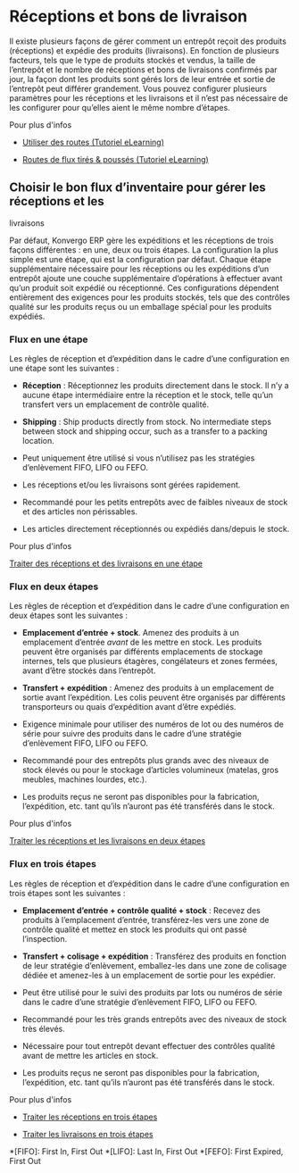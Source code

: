 # Réceptions et bons de livraison

Il existe plusieurs façons de gérer comment un entrepôt reçoit des produits
(réceptions) et expédie des produits (livraisons). En fonction de plusieurs
facteurs, tels que le type de produits stockés et vendus, la taille de
l’entrepôt et le nombre de réceptions et bons de livraisons confirmés par
jour, la façon dont les produits sont gérés lors de leur entrée et sortie de
l’entrepôt peut différer grandement. Vous pouvez configurer plusieurs
paramètres pour les réceptions et les livraisons et il n’est pas nécessaire de
les configurer pour qu’elles aient le même nombre d’étapes.

<div class="alert alert-secondary">
<p class="alert-title">
Pour plus d'infos</p><ul>
<li><p><a href="https://www.odoo.com/slides/slide/using-routes-1018">Utiliser des routes (Tutoriel eLearning)</a></p></li>
<li><p><a href="https://www.odoo.com/slides/slide/push-pull-rules-1024">Routes de flux tirés &amp; poussés (Tutoriel eLearning)</a></p></li>
</ul>
</div>

## Choisir le bon flux d’inventaire pour gérer les réceptions et les
livraisons

Par défaut, Konvergo ERP gère les expéditions et les réceptions de trois façons
différentes : en une, deux ou trois étapes. La configuration la plus simple
est une étape, qui est la configuration par défaut. Chaque étape
supplémentaire nécessaire pour les réceptions ou les expéditions d’un entrepôt
ajoute une couche supplémentaire d’opérations à effectuer avant qu’un produit
soit expédié ou réceptionné. Ces configurations dépendent entièrement des
exigences pour les produits stockés, tels que des contrôles qualité sur les
produits reçus ou un emballage spécial pour les produits expédiés.

### Flux en une étape

Les règles de réception et d’expédition dans le cadre d’une configuration en
une étape sont les suivantes :

  * **Réception** : Réceptionnez les produits directement dans le stock. Il n’y a aucune étape intermédiaire entre la réception et le stock, telle qu’un transfert vers un emplacement de contrôle qualité.

  * **Shipping** : Ship products directly from stock. No intermediate steps between stock and shipping occur, such as a transfer to a packing location.

  * Peut uniquement être utilisé si vous n’utilisez pas les stratégies d’enlèvement FIFO, LIFO ou FEFO.

  * Les réceptions et/ou les livraisons sont gérées rapidement.

  * Recommandé pour les petits entrepôts avec de faibles niveaux de stock et des articles non périssables.

  * Les articles directement réceptionnés ou expédiés dans/depuis le stock.

<div class="alert alert-secondary">
<p class="alert-title">
Pour plus d'infos</p><p><a href="receipts_delivery_one_step">Traiter des réceptions et des livraisons en une étape</a></p>
</div>

### Flux en deux étapes

Les règles de réception et d’expédition dans le cadre d’une configuration en
deux étapes sont les suivantes :

  * **Emplacement d’entrée + stock**. Amenez des produits à un emplacement d’entrée _avant_ de les mettre en stock. Les produits peuvent être organisés par différents emplacements de stockage internes, tels que plusieurs étagères, congélateurs et zones fermées, avant d’être stockés dans l’entrepôt.

  * **Transfert + expédition** : Amenez des produits à un emplacement de sortie avant l’expédition. Les colis peuvent être organisés par différents transporteurs ou quais d’expédition avant d’être expédiés.

  * Exigence minimale pour utiliser des numéros de lot ou des numéros de série pour suivre des produits dans le cadre d’une stratégie d’enlèvement FIFO, LIFO ou FEFO.

  * Recommandé pour des entrepôts plus grands avec des niveaux de stock élevés ou pour le stockage d’articles volumineux (matelas, gros meubles, machines lourdes, etc.).

  * Les produits reçus ne seront pas disponibles pour la fabrication, l’expédition, etc. tant qu’ils n’auront pas été transférés dans le stock.

<div class="alert alert-secondary">
<p class="alert-title">
Pour plus d'infos</p><p><a href="receipts_delivery_two_steps#inventory-receipts-delivery-two-steps"><span class="std std-ref">Traiter les réceptions et les livraisons en deux étapes</span></a></p>
</div>

### Flux en trois étapes

Les règles de réception et d’expédition dans le cadre d’une configuration en
trois étapes sont les suivantes :

  * **Emplacement d’entrée + contrôle qualité + stock** : Recevez des produits à l’emplacement d’entrée, transférez-les vers une zone de contrôle qualité et mettez en stock les produits qui ont passé l’inspection.

  * **Transfert + colisage + expédition** : Transférez des produits en fonction de leur stratégie d’enlèvement, emballez-les dans une zone de colisage dédiée et amenez-les à un emplacement de sortie pour les expédier.

  * Peut être utilisé pour le suivi des produits par lots ou numéros de série dans le cadre d’une stratégie d’enlèvement FIFO, LIFO ou FEFO.

  * Recommandé pour les très grands entrepôts avec des niveaux de stock très élevés.

  * Nécessaire pour tout entrepôt devant effectuer des contrôles qualité avant de mettre les articles en stock.

  * Les produits reçus ne seront pas disponibles pour la fabrication, l’expédition, etc. tant qu’ils n’auront pas été transférés dans le stock.

<div class="alert alert-secondary">
<p class="alert-title">
Pour plus d'infos</p><ul>
<li><p><a href="receipts_three_steps#inventory-receipts-three-steps"><span class="std std-ref">Traiter les réceptions en trois étapes</span></a></p></li>
<li><p><a href="delivery_three_steps#inventory-delivery-three-steps"><span class="std std-ref">Traiter les livraisons en trois étapes</span></a></p></li>
</ul>
</div>

  *[FIFO]: First In, First Out
  *[LIFO]: Last In, First Out
  *[FEFO]: First Expired, First Out

